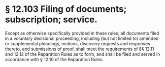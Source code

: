 # § 12.103   Filing of documents; subscription; service.

Except as otherwise specifically provided in these rules, all documents filed in a voluntary decisional proceeding, including (but not limited to) amended or supplemental pleadings, motions, discovery requests and responses thereto, and submissions of proof, shall meet the requirements of §§ 12.11 and 12.12 of the Reparation Rules as to form, and shall be filed and served in accordance with § 12.10 of the Reparation Rules.




